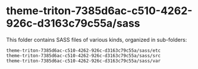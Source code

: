# theme-triton-7385d6ac-c510-4262-926c-d3163c79c55a/sass

This folder contains SASS files of various kinds, organized in sub-folders:

    theme-triton-7385d6ac-c510-4262-926c-d3163c79c55a/sass/etc
    theme-triton-7385d6ac-c510-4262-926c-d3163c79c55a/sass/src
    theme-triton-7385d6ac-c510-4262-926c-d3163c79c55a/sass/var

